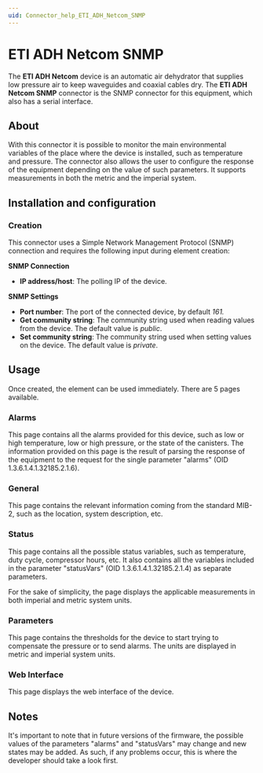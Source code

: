 ```yaml
---
uid: Connector_help_ETI_ADH_Netcom_SNMP
---
```


# ETI ADH Netcom SNMP

The **ETI ADH Netcom** device is an automatic air dehydrator that supplies low pressure air to keep waveguides and coaxial cables dry. The **ETI ADH Netcom SNMP** connector is the SNMP connector for this equipment, which also has a serial interface.

## About

With this connector it is possible to monitor the main environmental variables of the place where the device is installed, such as temperature and pressure. The connector also allows the user to configure the response of the equipment depending on the value of such parameters. It supports measurements in both the metric and the imperial system.

## Installation and configuration

### Creation

This connector uses a Simple Network Management Protocol (SNMP) connection and requires the following input during element creation:

**SNMP Connection**

- **IP address/host**: The polling IP of the device.

**SNMP Settings**

- **Port number**: The port of the connected device, by default *161.*
- **Get community string**: The community string used when reading values from the device. The default value is *public*.
- **Set community string**: The community string used when setting values on the device. The default value is *private*.

## Usage

Once created, the element can be used immediately. There are 5 pages available.

### Alarms

This page contains all the alarms provided for this device, such as low or high temperature, low or high pressure, or the state of the canisters. The information provided on this page is the result of parsing the response of the equipment to the request for the single parameter "alarms" (OID 1.3.6.1.4.1.32185.2.1.6).

### General

This page contains the relevant information coming from the standard MIB-2, such as the location, system description, etc.

### Status

This page contains all the possible status variables, such as temperature, duty cycle, compressor hours, etc. It also contains all the variables included in the parameter "statusVars" (OID 1.3.6.1.4.1.32185.2.1.4) as separate parameters.

For the sake of simplicity, the page displays the applicable measurements in both imperial and metric system units.

### Parameters

This page contains the thresholds for the device to start trying to compensate the pressure or to send alarms. The units are displayed in metric and imperial system units.

### Web Interface

This page displays the web interface of the device.

## Notes

It's important to note that in future versions of the firmware, the possible values of the parameters "alarms" and "statusVars" may change and new states may be added. As such, if any problems occur, this is where the developer should take a look first.
